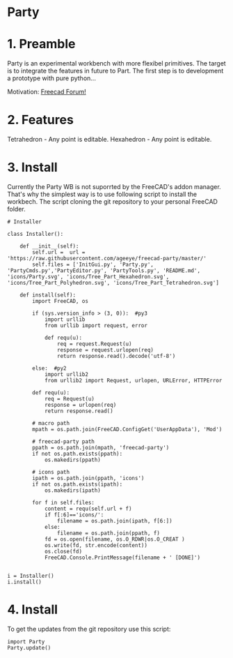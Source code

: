 Party
=====

# 1. Preamble

Party is an experimental workbench with more flexibel primitives. The target is to integrate the features in future to Part. The first step is to development a prototype with pure python...

Motivation: [Freecad Forum!](https://forum.freecadweb.org/viewtopic.php?f=13&t=30289)

# 2. Features

Tetrahedron - Any point is editable.
Hexahedron  - Any point is editable.


# 3. Install

Currently the Party WB is not suporrted by the FreeCAD's addon manager. That's why the simplest way is to use following script to install the workbech. The script cloning the git repository to your personal FreeCAD folder. 


```
# Installer 

class Installer():

    def __init__(self):
        self.url =  url = 'https://raw.githubusercontent.com/ageeye/freecad-party/master/'
        self.files = ['InitGui.py', 'Party.py', 'PartyCmds.py','PartyEditor.py', 'PartyTools.py', 'README.md', 'icons/Party.svg', 'icons/Tree_Part_Hexahedron.svg', 'icons/Tree_Part_Polyhedron.svg', 'icons/Tree_Part_Tetrahedron.svg']

    def install(self):
        import FreeCAD, os

        if (sys.version_info > (3, 0)):  #py3
            import urllib
            from urllib import request, error 
    
            def requ(u):
                req = request.Request(u)
                response = request.urlopen(req)
                return response.read().decode('utf-8')
            
        else:  #py2
            import urllib2
            from urllib2 import Request, urlopen, URLError, HTTPError
                                
        def requ(u):
            req = Request(u)
            response = urlopen(req)
            return response.read()

        # macro path
        mpath = os.path.join(FreeCAD.ConfigGet('UserAppData'), 'Mod')

        # freecad-party path
        ppath = os.path.join(mpath, 'freecad-party')
        if not os.path.exists(ppath):
            os.makedirs(ppath)

        # icons path
        ipath = os.path.join(ppath, 'icons')
        if not os.path.exists(ipath):
            os.makedirs(ipath)

        for f in self.files:
            content = requ(self.url + f)
            if f[:6]=='icons/':
                filename = os.path.join(ipath, f[6:])
            else: 
                filename = os.path.join(ppath, f)
            fd = os.open(filename, os.O_RDWR|os.O_CREAT )
            os.write(fd, str.encode(content))
            os.close(fd)
            FreeCAD.Console.PrintMessage(filename + ' [DONE]')


i = Installer()
i.install()
```

# 4. Install

To get the updates from the git repository use this script:

```
import Party
Party.update()
```

